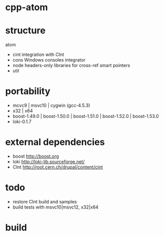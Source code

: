 cpp-atom
========

structure
========
atom
* cint   integration with CInt
* cons   Windows consoles integrator
* node   headers-only libraries for cross-ref smart pointers
* util
    
portability
========
* mcvc9 | msvc10 | cygwin (gcc-4.5.3)
* x32 | x64
* boost-1.49.0 | boost-1.50.0 | boost-1.51.0 | boost-1.52.0 | boost-1.53.0
* loki-0.1.7 

external dependencies
========
* boost 	http://boost.org
* loki		http://loki-lib.sourceforge.net/
* CInt		http://root.cern.ch/drupal/content/cint

todo
========
- restore CInt build and samples
- build tests with msvc10|msvc12, x32|x64

build
========
